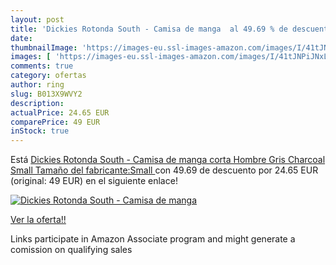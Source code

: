 ```yaml
---
layout: post
title: 'Dickies Rotonda South - Camisa de manga  al 49.69 % de descuento'
date: 
thumbnailImage: 'https://images-eu.ssl-images-amazon.com/images/I/41tJNPiJNxL._SL200_.jpg'
images: [ 'https://images-eu.ssl-images-amazon.com/images/I/41tJNPiJNxL._SL200_.jpg' ]
comments: true
category: ofertas
author: ring
slug: B013X9WVY2
description:
actualPrice: 24.65 EUR
comparePrice: 49 EUR
inStock: true
---
```


Está [Dickies Rotonda South - Camisa de manga corta Hombre  Gris  Charcoal   Small  Tamaño del fabricante:Small ](https://www.amazon.es/dp/B013X9WVY2/?tag=tolees-21) con 49.69 de descuento por 24.65 EUR (original: 49 EUR) en el siguiente enlace!

[![Dickies Rotonda South - Camisa de manga ](https://images-eu.ssl-images-amazon.com/images/I/41tJNPiJNxL._SL200_.jpg)](https://www.amazon.es/dp/B013X9WVY2/?tag=tolees-21)

[Ver la oferta!!](https://www.amazon.es/dp/B013X9WVY2/?tag=tolees-21)

Links participate in Amazon Associate program and might generate a comission on qualifying sales


